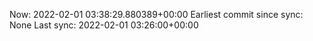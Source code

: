 Now: 2022-02-01 03:38:29.880389+00:00 Earliest commit since sync: None Last sync: 2022-02-01 03:26:00+00:00
